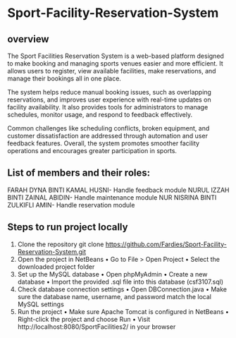 # Sport-Facility-Reservation-System

## overview
The Sport Facilities Reservation System is a web-based platform designed to make booking and managing sports venues easier and more efficient. It allows users to register, view available facilities, make reservations, and manage their bookings all in one place.

The system helps reduce manual booking issues, such as overlapping reservations, and improves user experience with real-time updates on facility availability. It also provides tools for administrators to manage schedules, monitor usage, and respond to feedback effectively.

Common challenges like scheduling conflicts, broken equipment, and customer dissatisfaction are addressed through automation and user feedback features. Overall, the system promotes smoother facility operations and encourages greater participation in sports.

## List of members and their roles:

FARAH DYNA BINTI KAMAL HUSNI- Handle feedback module
NURUL IZZAH BINTI ZAINAL ABIDIN- Handle maintenance module
NUR NISRINA BINTI ZULKIFLI AMIN- Handle reservation module

## Steps to run project locally

1. Clone the repository
   git clone https://github.com/Fardies/Sport-Facility-Reservation-System.git
 2. Open the project in NetBeans
 • Go to File > Open Project
 • Select the downloaded project folder
 3. Set up the MySQL database
 • Open phpMyAdmin
 • Create a new database
 • Import the provided .sql file into this database (csf3107.sql)
 4. Check database connection settings
 • Open DBConnection.java
 • Make sure the database name, username, and password match the local MySQL settings
 5. Run the project
 • Make sure Apache Tomcat is configured in NetBeans
 • Right-click the project and choose Run
 • Visit http://localhost:8080/SportFacilities2/ in your browser
